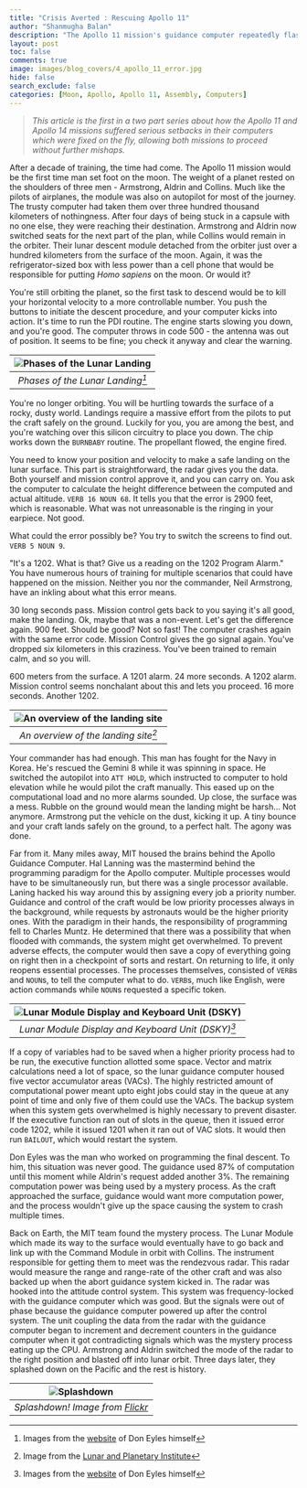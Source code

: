 ```yaml
---
title: "Crisis Averted : Rescuing Apollo 11"
author: "Shanmugha Balan"
description: "The Apollo 11 mission's guidance computer repeatedly flashed the error code 1202 while Armstrong and his crew were making their landing approach. What happened next?"
layout: post
toc: false
comments: true
image: images/blog_covers/4_apollo_11_error.jpg
hide: false
search_exclude: false
categories: [Moon, Apollo, Apollo 11, Assembly, Computers]
---
```



> *This article is the first in a two part series about how the Apollo 11 and Apollo 14 missions suffered serious setbacks in their computers which were fixed on the fly, allowing both missions to proceed without further mishaps.*


After a decade of training, the time had come. The Apollo 11 mission would be the first time man set foot on the moon. The weight of a planet rested on the shoulders of three men - Armstrong, Aldrin and Collins. Much like the pilots of airplanes, the module was also on autopilot for most of the journey. The trusty computer had taken them over three hundred thousand kilometers of nothingness. After four days of being stuck in a capsule with no one else, they were reaching their destination. Armstrong and Aldrin now switched seats for the next part of the plan, while Collins would remain in the orbiter. Their lunar descent module detached from the orbiter just over a hundred kilometers from the surface of the moon. Again, it was the refrigerator-sized box with less power than a cell phone that would be responsible for putting _Homo sapiens_ on the moon. Or would it?

You're still orbiting the planet, so the first task to descend would be to kill your horizontal velocity to a more controllable number. You push the buttons to initiate the descent procedure, and your computer kicks into action. It's time to run the PDI routine. The engine starts slowing you down, and you're good. The computer throws in code 500 - the antenna was out of position. It seems to be fine; you check it anyway and clear the warning. 

|![Phases of the Lunar Landing](https://www.doneyles.com/LM/phases@259x450.jpg) | 
|:--:| 
| *Phases of the Lunar Landing[^1]* |

You're no longer orbiting. You will be hurtling towards the surface of a rocky, dusty world. Landings require a massive effort from the pilots to put the craft safely on the ground. Luckily for you, you are among the best, and you're watching over this silicon circuitry to place you down. The chip works down the `BURNBABY` routine. The propellant flowed, the engine fired. 

You need to know your position and velocity to make a safe landing on the lunar surface. This part is straightforward, the radar gives you the data. Both yourself and mission control approve it, and you can carry on. You ask the computer to calculate the height difference between the computed and actual altitude. `VERB 16 NOUN 68`. It tells you that the error is 2900 feet, which is reasonable. What was not unreasonable is the ringing in your earpiece. Not good.

What could the error possibly be? You try to switch the screens to find out. `VERB 5 NOUN 9`. 

"It's a 1202. What is that? Give us a reading on the 1202 Program Alarm." You have numerous hours of training for multiple scenarios that could have happened on the mission. Neither you nor the commander, Neil Armstrong, have an inkling about what this error means. 

30 long seconds pass. Mission control gets back to you saying it's all good, make the landing. Ok, maybe that was a non-event. Let's get the difference again. 900 feet. Should be good? Not so fast! The computer crashes again with the same error code. Mission Control gives the go signal again. You've dropped six kilometers in this craziness. You've been trained to remain calm, and so you will. 

600 meters from the surface. A 1201 alarm. 24 more seconds. A 1202 alarm. Mission control seems nonchalant about this and lets you proceed. 16 more seconds. Another 1202. 

|![An overview of the landing site](https://www.lpi.usra.edu/lunar/missions/apollo/apollo_11/images/approach_lg.gif) | 
|:--:| 
| *An overview of the landing site[^2]* |

Your commander has had enough. This man has fought for the Navy in Korea. He's rescued the Gemini 8 while it was spinning in space. He switched the autopilot into `ATT HOLD`, which instructed to computer to hold elevation while he would pilot the craft manually. This eased up on the computational load and no more alarms sounded. Up close, the surface was a mess. Rubble on the ground would mean the landing might be harsh... Not anymore. Armstrong put the vehicle on the dust, kicking it up. A tiny bounce and your craft lands safely on the ground, to a perfect halt. The agony was done.

Far from it. Many miles away, MIT housed the brains behind the Apollo Guidance Computer. Hal Lanning was the mastermind behind the programming paradigm for the Apollo computer. Multiple processes would have to be simultaneously run, but there was a single processor available. Laning hacked his way around this by assigning every job a priority number. Guidance and control of the craft would be low priority processes always in the background, while requests by astronauts would be the higher priority ones. With the paradigm in their hands, the responsibility of programming fell to Charles Muntz. He determined that there was a possibility that when flooded with commands, the system might get overwhelmed. To prevent adverse effects, the computer would then save a copy of everything going on right then in a checkpoint of sorts and restart. On returning to life, it only reopens essential processes. The processes themselves, consisted of `VERB`s and `NOUN`s, to tell the computer what to do. `VERB`s, much like English, were action commands while `NOUN`s requested a specific token.

|![Lunar Module Display and Keyboard Unit (DSKY)](https://www.doneyles.com/LM/DSKY@285x450.jpg) | 
|:--:| 
| *Lunar Module Display and Keyboard Unit (DSKY)[^1]* |

If a copy of variables had to be saved when a higher priority process had to be run, the executive function allotted some space. Vector and matrix calculations need a lot of space, so the lunar guidance computer housed five vector accumulator areas (VACs). The highly restricted amount of computational power meant upto eight jobs could stay in the queue at any point of time and only five of them could use the VACs. The backup system when this system gets overwhelmed is highly necessary to prevent disaster. If the executive function ran out of slots in the queue, then it issued error code 1202, while it issued 1201 when it ran out of VAC slots. It would then run `BAILOUT`, which would restart the system.

Don Eyles was the man who worked on programming the final descent. To him, this situation was never good. The guidance used 87% of computation until this moment while Aldrin's request added another 3%. The remaining computation power was being used by a mystery process. As the craft approached the surface, guidance would want more computation power, and the process wouldn't give up the space causing the system to crash multiple times. 

Back on Earth, the MIT team found the mystery process. The Lunar Module which made its way to the surface would eventually have to go back and link up with the Command Module in orbit with Collins. The instrument responsible for getting them to meet was the rendezvous radar. This radar would measure the range and range-rate of the other craft and was also backed up when the abort guidance system kicked in. The radar was hooked into the attitude control system. This system was frequency-locked with the guidance computer which was good. But the signals were out of phase because the guidance computer powered up after the control system. The unit coupling the data from the radar with the guidance computer began to increment and decrement counters in the guidance computer when it got contradicting signals which was the mystery process eating up the CPU. Armstrong and Aldrin switched the mode of the radar to the right position and blasted off into lunar orbit. Three days later, they splashed down on the Pacific and the rest is history. 

|![Splashdown](https://live.staticflickr.com/65535/48367423222_c2f9811466_b.jpg) | 
|:--:| 
| *Splashdown! Image from [Flickr](https://www.flickr.com/)* |

[^1]: Images from the [website](https://www.doneyles.com/) of Don Eyles himself
[^2]: Image from the [Lunar and Planetary Institute](https://www.lpi.usra.edu/)

